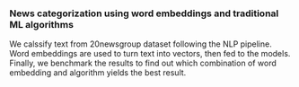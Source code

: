 ### News categorization using word embeddings and traditional ML algorithms

We calssify text from 20newsgroup dataset following the NLP pipeline. 
Word embeddings are used to turn text into vectors, then fed to the models.
Finally, we benchmark the results to find out which combination of word embedding and algorithm yields the best result.
